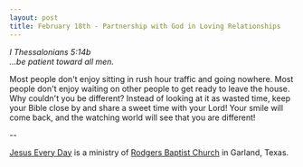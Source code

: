 ```yaml
---
layout: post
title: February 18th - Partnership with God in Loving Relationships
---
```


_I Thessalonians 5:14b  
...be patient toward all men._

Most people don't enjoy sitting in rush hour traffic and going
nowhere. Most people don't enjoy waiting on other people to get ready
to leave the house. Why couldn't you be different? Instead of looking
at it as wasted time, keep your Bible close by and share a sweet time
with your Lord! Your smile will come back, and the watching world will
see that you are different!

 --

<a href=http://jesuseveryday.net>Jesus Every Day</a> is a ministry of <a href=http://rodgersbaptist.net>Rodgers Baptist Church</a> in Garland, Texas.
